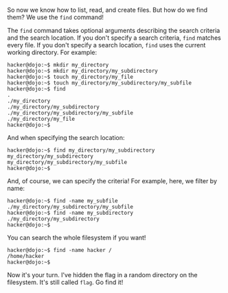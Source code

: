 So now we know how to list, read, and create files.
But how do we find them?
We use the `find` command!

The `find` command takes optional arguments describing the search criteria and the search location.
If you don't specify a search criteria, `find` matches every file.
If you don't specify a search location, `find` uses the current working directory.
For example:

```console
hacker@dojo:~$ mkdir my_directory
hacker@dojo:~$ mkdir my_directory/my_subdirectory
hacker@dojo:~$ touch my_directory/my_file
hacker@dojo:~$ touch my_directory/my_subdirectory/my_subfile
hacker@dojo:~$ find
.
./my_directory
./my_directory/my_subdirectory
./my_directory/my_subdirectory/my_subfile
./my_directory/my_file
hacker@dojo:~$
```

And when specifying the search location:

```console
hacker@dojo:~$ find my_directory/my_subdirectory
my_directory/my_subdirectory
my_directory/my_subdirectory/my_subfile
hacker@dojo:~$
```

And, of course, we can specify the criteria!
For example, here, we filter by name:

```console
hacker@dojo:~$ find -name my_subfile
./my_directory/my_subdirectory/my_subfile
hacker@dojo:~$ find -name my_subdirectory
./my_directory/my_subdirectory
hacker@dojo:~$
```

You can search the whole filesystem if you want!

```console
hacker@dojo:~$ find -name hacker /
/home/hacker
hacker@dojo:~$
```

Now it's your turn.
I've hidden the flag in a random directory on the filesystem.
It's still called `flag`.
Go find it!
